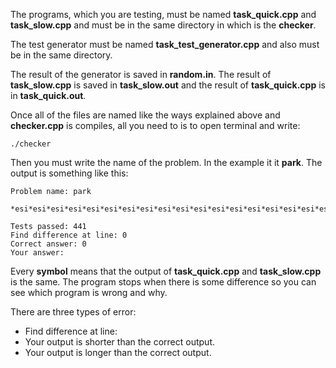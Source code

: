 
The programs, which you are testing, must be named **task_quick.cpp** and **task_slow.cpp** and must be in the same directory in which is the **checker**.

The test generator must be named **task_test_generator.cpp** and also must be in the same directory.

The result of the generator is saved in **random.in**. The result of **task_slow.cpp** is saved in **task_slow.out** and the result of **task_quick.cpp** is in **task_quick.out**.

Once all of the files are named like the ways explained above and **checker.cpp** is compiles, all you need to is to open terminal and write:

```
./checker
```
Then you must write the name of the problem. In the example it it **park**. The output is something like this:
```
Problem name: park

*esi*esi*esi*esi*esi*esi*esi*esi*esi*esi*esi*esi*esi*esi*esi*esi*esi*esi*esi*esi*esi*esi*esi*esi*esi*esi*esi*esi*esi*esi*esi*esi*esi*esi*esi*esi*esi*esi*esi*esi*esi*esi*esi*esi*esi*esi*esi*esi*esi*esi*esi*esi*esi*esi*esi*esi*esi*esi*esi*esi*esi*esi*esi*esi*esi*esi*esi*esi*esi*esi*esi*esi*esi*esi*esi*esi*esi*esi*esi*esi*esi*esi*esi*esi*esi*esi*esi*esi*esi*esi*esi*esi*esi*esi*esi

Tests passed: 441
Find difference at line: 0
Correct answer: 0
Your answer:
```
Every **symbol** means that the output of **task_quick.cpp** and **task_slow.cpp** is the same. The program stops when there is some difference so you can see which program is wrong and why.

There are three types of error:
* Find difference at line:
* Your output is shorter than the correct output.
* Your output is longer than the correct output.

